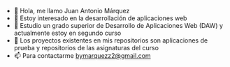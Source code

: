 - 👋 Hola, me llamo Juan Antonio Márquez
- 👀 Estoy interesado en la desarrollación de aplicaciones web
- 🌱 Estudio un grado superior de Desarrollo de Aplicaciones Web (DAW) y actualmente estoy en segundo curso
- 💞️ Los proyectos existentes en mis repositorios son aplicaciones de prueba y repositorios de las asignaturas del curso
- 📫 Para contactarme bymarquezz2@gmail.com

<!---
ByMarqueZz/ByMarqueZz is a ✨ special ✨ repository because its `README.md` (this file) appears on your GitHub profile.
You can click the Preview link to take a look at your changes.
--->
